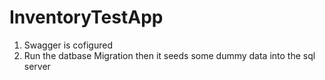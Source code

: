 # InventoryTestApp

1) Swagger is cofigured 
2) Run the datbase Migration then it seeds some dummy data into the sql server

